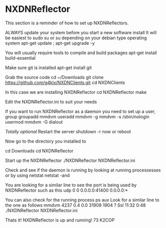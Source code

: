 # NXDNReflector

This section is a reminder of how to set up NXDNReflectors.

ALWAYS update your system before you start a new software install
It will be easiest to sudo su or su depending on your debian type operating system
apt-get update ; apt-get upgrade -y

You will usually require tools to compile and build packages 
apt-get install build-essential

Make sure git is installed
apt-get install git

Grab the source code
cd ~/Downloads
git clone https://github.com/g4klx/NXDNClients.git
cd NXDNClients

In this case we are installing NXDNReflector 
cd NXDNReflector
make

Edit the NXDNReflector.ini to suit your needs

If you want to run NXDNReflector as a daemon you need to set up a user, group
groupadd mmdvm
useradd mmdvm -g mmdvm -s /sbin/nologin
usermod mmdvm -G dialout

*Totally optional* Restart the server
shutdown -r now or reboot

Now go to the directory you installed to

cd Downloads
cd NXDNReflector

Start up the NXDNReflector
./NXDNReflector NXDNReflector.ini

Check and see if the daemon is running by looking at running processesses or by using netstat
netstat -and

You are looking for a similar line to see the port is being used by NXDNReflector such as this
udp        0      0 0.0.0.0:41400           0.0.0.0:*

You can also check for the running process
ps aux
Look for a similar line to the one as follows
mmdvm     4237  0.4  0.0  31908  1904 ?        Ssl  11:32   0:48 ./NXDNReflector NXDNReflector.ini

Thats it! NXDNReflector is up and running!
73
K2COP


